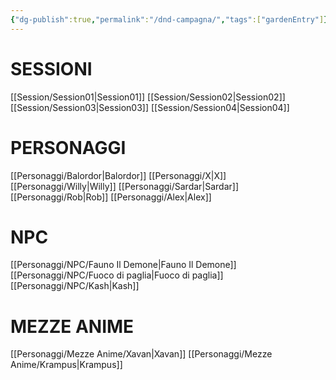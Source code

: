 ```yaml
---
{"dg-publish":true,"permalink":"/dnd-campagna/","tags":["gardenEntry"]}
---
```


# <b>SESSIONI </b>
[[Session/Session01\|Session01]]
[[Session/Session02\|Session02]]
[[Session/Session03\|Session03]]
[[Session/Session04\|Session04]]

# <b>PERSONAGGI</b>
 [[Personaggi/Balordor\|Balordor]]
[[Personaggi/X\|X]]
[[Personaggi/Willy\|Willy]]
[[Personaggi/Sardar\|Sardar]]
[[Personaggi/Rob\|Rob]]
[[Personaggi/Alex\|Alex]]
# <b>NPC</b>
[[Personaggi/NPC/Fauno Il Demone\|Fauno Il Demone]]
[[Personaggi/NPC/Fuoco di paglia\|Fuoco di paglia]]
[[Personaggi/NPC/Kash\|Kash]]
# <b>MEZZE ANIME</b>
[[Personaggi/Mezze Anime/Xavan\|Xavan]]
[[Personaggi/Mezze Anime/Krampus\|Krampus]]